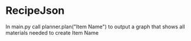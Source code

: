 # RecipeJson

In main.py call planner.plan("Item Name") to output a graph that shows all materials needed to create Item Name
